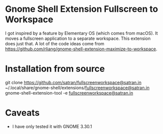 # Gnome Shell Extension Fullscreen to Workspace

I got inspired by a feature by Elementary OS (which comes from macOS). It moves a fullscreen application to a separate workspace. This extension does just that. A lot of the code ideas come from https://github.com/rliang/gnome-shell-extension-maximize-to-workspace.

# Installation from source
git clone https://github.com/satran/fullscreenworkspace@satran.in ~/.local/share/gnome-shell/extensions/fullscreenworkspace@satran.in
gnome-shell-extension-tool -e fullscreenworkspace@satran.in

# Caveats
- I have only tested it with GNOME 3.30.1

